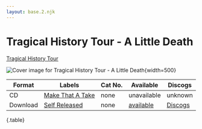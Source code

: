 ```yaml
---
layout: base.2.njk
---
```


# Tragical History Tour - A Little Death

[Tragical History Tour](../../artists/tragical-history-tour)

![Cover image for Tragical History Tour - A Little Death](../../images/tragical-history-tour-a-little-death.jpg){width=500}

| Format | Labels | Cat No. | Available | Discogs |
|---|---|---|---|---|
| CD | [Make That A Take](../../labels/make-that-a-take) | none | unavailable | unknown |
| Download | [Self Released](../../labels/self-released) | none | [available](https://tragicalhistorytour.bandcamp.com/album/a-little-death-ep) | [Discogs](https://www.discogs.com/release/15395993-Tragical-History-Tour-A-Little-Death)

{.table}